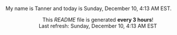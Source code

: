 My name is Tanner and today is Sunday, December 10, 4:13 AM EST.

<p align="center">This <i>README</i> file is generated <b>every 3 hours</b>!</br>Last refresh: Sunday, December 10, 4:13 AM EST<br /></p>
